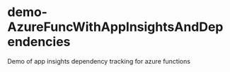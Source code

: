 # demo-AzureFuncWithAppInsightsAndDependencies
Demo of app insights dependency tracking for azure functions
